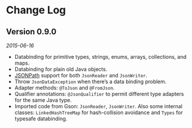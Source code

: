 Change Log
==========

## Version 0.9.0

_2015-06-16_

 * Databinding for primitive types, strings, enums, arrays, collections, and maps.
 * Databinding for plain old Java objects.
 * [JSONPath](http://goessner.net/articles/JsonPath/) support for both `JsonReader` and
   `JsonWriter`.
 * Throw `JsonDataException` when there’s a data binding problem.
 * Adapter methods: `@ToJson` and `@FromJson`.
 * Qualifier annotations: `@JsonQualifier` to permit different type adapters for the same Java type.
 * Imported code from Gson: `JsonReader`, `JsonWriter`. Also some internal classes:
   `LinkedHashTreeMap` for hash-collision avoidance and `Types` for typesafe databinding.
